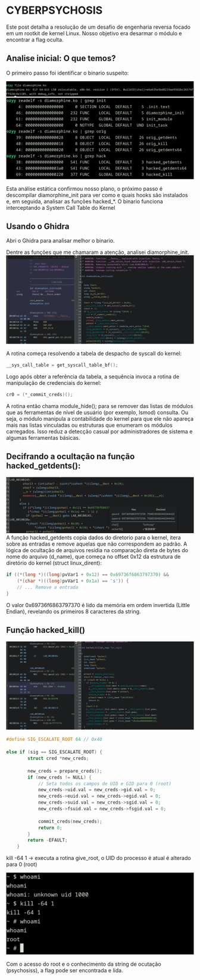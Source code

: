 # CYBERPSYCHOSIS

Este post detalha a resolução de um desafio de engenharia reversa focado em um rootkit de kernel Linux. Nosso objetivo era desarmar o módulo e encontrar a flag oculta.

## Analise inicial: O que temos?

O primeiro passo foi identificar o binario suspeito:

![](/reversing/img/FILE_.png)
![](/reversing/img/analises.png)

Esta análise estática confirmou nosso plano, o próximo passo é descompilar diamorphine_init para ver como e quais hooks são instalados e, em seguida, analisar as funções hacked_*.
O binario funciona interceptando a System Call Table do Kernel

## Usando o Ghidra

Abri o Ghidra para analisar melhor o binario.

Dentre as funções que me chamaram a atenção, analisei diamorphine_init.
![](/reversing/img/init.png)

A rotina começa resolvendo a tabela de despacho de syscall do kernel:
```c
__sys_call_table = get_syscall_table_bf();
```

Logo após obter a referência da tabela, a sequência invoca a rotina de manipulação de credenciais do kernel:
```c
cr0 = (*_commit_creds)();
```

A rotina então chama module_hide(); para se remover das listas de módulos que as ferramentas de nível de usuário (por exemplo, lsmod) consulta. Ou seja, o módulo manipula a contabilidade do kernel para que ele não apareça mais nas listas vinculadas ou estruturas que enumeram os módulos carregados. Isso reduz a detecção casual por administradores de sistema e algumas ferramentas básicas.

## Decifrando a ocultação na função hacked_getdents():
![](/reversing/img/getfunc.png)
A função hacked_getdents copia dados do diretorio para o kernel, itera sobre as entradas e remove aquelas que não correspondem ao padrão.
A lógica de ocultação de arquivos residia na comparação direta de bytes do nome do arquivo (d_name), que começa no offset 0x12 da estrutura de diretório do kernel (struct linux_dirent):

```c
if ((*(long *)((long)pvVar1 + 0x12) == 0x69736f6863797370) && 
    (*(char *)((long)pvVar1 + 0x1a) == 's')) {
    // ... Remove a entrada
}
```
O valor 0x69736f6863797370 é lido da memória em ordem invertida (Little Endian), revelando os primeiros 8 caracteres da string.


## Função hacked_kill()

![](/reversing/img/hacked_kill.png)

```c
#define SIG_ESCALATE_ROOT 64 // 0x40

else if (sig == SIG_ESCALATE_ROOT) {
        struct cred *new_creds;
        
        new_creds = prepare_creds();
        if (new_creds != NULL) {
            // Seta todos os campos de UID e GID para 0 (root)
            new_creds->uid.val = new_creds->gid.val = 0;
            new_creds->euid.val = new_creds->egid.val = 0;
            new_creds->suid.val = new_creds->sgid.val = 0;
            new_creds->fsuid.val = new_creds->fsgid.val = 0;
            
            commit_creds(new_creds);
            return 0;
        }
        return -EFAULT;
    }
```
kill -64 1 -> executa a rotina give_root, o UID do processo é atual é alterado para 0 (root)

![](/reversing/img/whoami.png)

Com o acesso do root e o conhecimento da string de ocutação (psychosiss), a flag pode ser encontrada e lida.